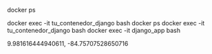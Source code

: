 docker ps


docker exec -it tu_contenedor_django bash
docker ps
docker exec -it tu_contenedor_django bash
docker exec -it django_app bash




9.981616444940611, -84.75707528650716
